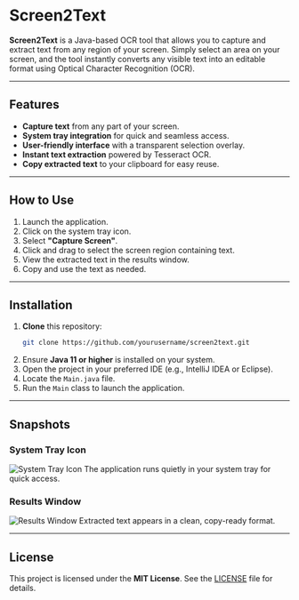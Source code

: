 # Screen2Text

**Screen2Text** is a Java-based OCR tool that allows you to capture and extract text from any region of your screen. Simply select an area on your screen, and the tool instantly converts any visible text into an editable format using Optical Character Recognition (OCR).

---

## Features

- **Capture text** from any part of your screen.
- **System tray integration** for quick and seamless access.
- **User-friendly interface** with a transparent selection overlay.
- **Instant text extraction** powered by Tesseract OCR.
- **Copy extracted text** to your clipboard for easy reuse.

---

## How to Use

1. Launch the application.
2. Click on the system tray icon.
3. Select **"Capture Screen"**.
4. Click and drag to select the screen region containing text.
5. View the extracted text in the results window.
6. Copy and use the text as needed.

---

## Installation

1. **Clone** this repository:
   ```bash
   git clone https://github.com/yourusername/screen2text.git
   ```
2. Ensure **Java 11 or higher** is installed on your system.
3. Open the project in your preferred IDE (e.g., IntelliJ IDEA or Eclipse).
4. Locate the `Main.java` file.
5. Run the `Main` class to launch the application.

---

## Snapshots

### System Tray Icon
![System Tray Icon](#) <!-- Add the path or URL to the image -->
The application runs quietly in your system tray for quick access.

### Results Window
![Results Window](#) <!-- Add the path or URL to the image -->
Extracted text appears in a clean, copy-ready format.

---

## License

This project is licensed under the **MIT License**. See the [LICENSE](LICENSE) file for details.

